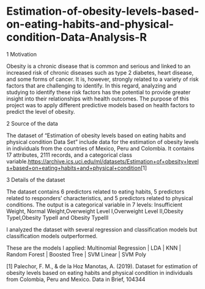 # Estimation-of-obesity-levels-based-on-eating-habits-and-physical-condition-Data-Analysis-R
1 Motivation

Obesity is a chronic disease that is common and serious and linked to an increased risk of chronic diseases such as type 2 diabetes, heart disease, and some forms of cancer. It is, however, strongly related to a variety of risk factors that are challenging to identify. In this regard, analyzing and studying to identify these risk factors has the potential to provide greater insight into their relationships with health outcomes. The purpose of this project was to apply different predictive models based on health factors to predict the level of obesity.

2	Source of the data

The dataset of “Estimation of obesity levels based on eating habits and physical condition Data Set” include data for the estimation of obesity levels in individuals from the countries of Mexico, Peru and Colombia. It contains 17 attributes, 2111 records, and a categorical class variable.<https://archive.ics.uci.edu/ml/datasets/Estimation+of+obesity+levels+based+on+eating+habits+and+physical+condition>[1]

3 Details of the dataset

The dataset contains 6 predictors related to eating habits, 5 predictors related to responders’ characteristics, and 5 predictors related to physical conditions. The output is a categorical variable in 7 levels: Insufficient Weight, Normal Weight,Overweight Level I,Overweight Level II,Obesity TypeI,Obesity TypeII and Obesity TypeIII

I analyzed the dataset with several regression and classification models but classification models outperformed.

These are the models I applied:
Multinomial Regression | LDA | KNN | Random Forest | Boosted Tree | SVM Linear | SVM Poly

[1] Palechor, F. M., & de la Hoz Manotas, A. (2019). Dataset for estimation of obesity levels based on eating habits and physical condition in individuals from Colombia, Peru and Mexico. Data in Brief, 104344
